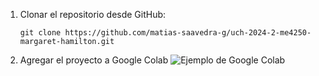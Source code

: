 1. Clonar el repositorio desde GitHub:
   ```
   git clone https://github.com/matias-saavedra-g/uch-2024-2-me4250-margaret-hamilton.git
   ```

2. Agregar el proyecto a Google Colab
![Ejemplo de Google Colab](https://github.com/user-attachments/assets/18614dfa-92f2-4ea0-b470-01c7a404cbc6)
